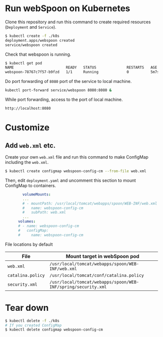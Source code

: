 # Run webSpoon on Kubernetes

Clone this repository and run this command to create required resources (`Deployment` and `Service`).

```sh
$ kubectl create -f ./k8s
deployment.apps/webspoon created
service/webspoon created
```

Check that webspoon is running.

```sh
$ kubectl get pod
NAME                        READY   STATUS              RESTARTS   AGE
webspoon-78767c7f57-b9fzd   1/1     Running             0          5m7s
```

Do port forwarding of `8080` port of the service to local machine.

```sh
kubectl port-forward service/webspoon 8080:8080 &
```

While port forwarding, access to the port of local machine.

```
http://localhost:8080
```

# Customize

## Add `web.xml` etc.

Create your own `web.xml` file and run this command to make ConfigMap including the `web.xml`.

```sh
$ kubectl create configmap webspoon-config-cm --from-file web.xml
```

Then, edit `deployment.yaml` and uncomment this section to mount ConfigMap to containers.

```yaml
        volumeMounts:
        ...
        # - mountPath: /usr/local/tomcat/webapps/spoon/WEB-INF/web.xml
        #   name: webspoon-config-cm
        #   subPath: web.xml
        ...
      volumes:
      # - name: webspoon-config-cm
      #   configMap:
      #     name: webspoon-config-cm
```

File locations by default

| File | Mount target in webSpoon pod |
|-|-|
| `web.xml` | `/usr/local/tomcat/webapps/spoon/WEB-INF/web.xml` |
| `catalina.policy` | `/usr/local/tomcat/conf/catalina.policy` |
| `security.xml` | `/usr/local/tomcat/webapps/spoon/WEB-INF/spring/security.xml`|

# Tear down

```sh
$ kubectl delete -f ./k8s
# If you created ConfigMap
$ kubectl delete configmap webspoon-config-cm
```